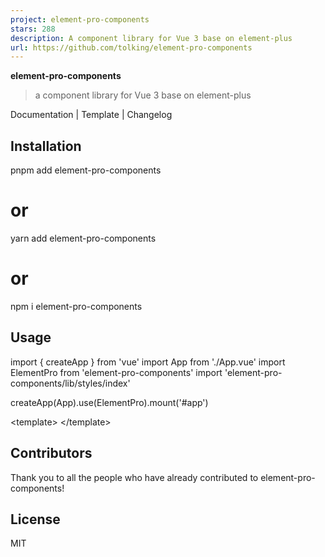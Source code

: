 ```yaml
---
project: element-pro-components
stars: 288
description: A component library for Vue 3 base on element-plus
url: https://github.com/tolking/element-pro-components
---
```


**element-pro-components**

> a component library for Vue 3 base on element-plus

Documentation | Template | Changelog

Installation
------------

pnpm add element-pro-components
# or
yarn add element-pro-components
# or
npm i element-pro-components

Usage
-----

import { createApp } from 'vue'
import App from './App.vue'
import ElementPro from 'element-pro-components'
import 'element-pro-components/lib/styles/index'

createApp(App).use(ElementPro).mount('#app')

<template\>
  <pro-layout />
</template\>

Contributors
------------

Thank you to all the people who have already contributed to element-pro-components!

License
-------

MIT
